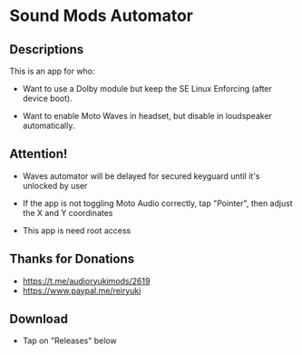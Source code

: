 # Sound Mods Automator

## Descriptions
This is an app for who:

- Want to use a Dolby module but keep the SE Linux Enforcing (after device boot).

- Want to enable Moto Waves in headset, but disable in loudspeaker automatically.

## Attention!
- Waves automator will be delayed for secured keyguard until it's unlocked by user

- If the app is not toggling Moto Audio correctly, tap "Pointer", then adjust the X and Y coordinates

- This app is need root access

## Thanks for Donations
- https://t.me/audioryukimods/2619
- https://www.paypal.me/reiryuki

## Download
- Tap on "Releases" below
